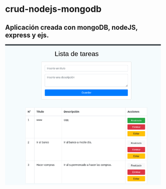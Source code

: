 # crud-nodejs-mongodb
## Aplicación creada con mongoDB, nodeJS, express y ejs.

![screenshot](https://github.com/xilen0x/crud-nodejs-mongodb/blob/master/src/CRUD_NodeJS.png)
